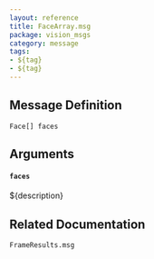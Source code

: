 ```yaml
---
layout: reference
title: FaceArray.msg
package: vision_msgs
category: message
tags: 
- ${tag}
- ${tag}
---
```


## Message Definition
```
Face[] faces
```

## Arguments
#### `faces`
${description}

## Related Documentation
``FrameResults.msg``  

